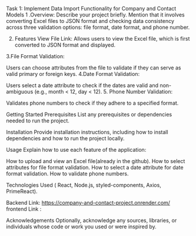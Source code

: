 Task 1: Implement Data Import Functionality for Company and Contact Models
1 .Overview:
  Describe your project briefly. Mention that it involves converting Excel files to JSON format and checking data consistency across three validation options: file format, date format, and phone number.

2. Features
  View File Link: Allows users to view the Excel file, which is first converted to JSON format and displayed.

3.File Format Validation:

  Users can choose attributes from the file to validate if they can serve as valid primary or foreign keys.
4.Date Format Validation:

  Users select a date attribute to check if the dates are valid and non-ambiguous (e.g., month < 12, day < 12).
5. Phone Number Validation:

  Validates phone numbers to check if they adhere to a specified format.

  
Getting Started
Prerequisites
List any prerequisites or dependencies needed to run the project.



Installation
Provide installation instructions, including how to install dependencies and how to run the project locally.


Usage
Explain how to use each feature of the application:

How to upload and view an Excel file(already in the github).
How to select attributes for file format validation.
How to select a date attribute for date format validation.
How to validate phone numbers.


Technologies Used
 ( React, Node.js, styled-components, Axios, PrimeReact).

 Backend Link: https://company-and-contact-project.onrender.com/
 frontend Link :





Acknowledgements
Optionally, acknowledge any sources, libraries, or individuals whose code or work you used or were inspired by.

